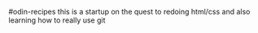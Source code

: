 #odin-recipes
this is a startup on the quest to redoing html/css and also learning how
 to really use git
